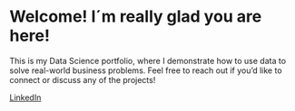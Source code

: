 # Welcome! I´m really glad you are here!
This is my Data Science portfolio, where I demonstrate how to use data to solve real-world business problems. Feel free to reach out if you’d like to connect or discuss any of the projects!

[LinkedIn](https://www.linkedin.com/in/william-dumaszak/)
